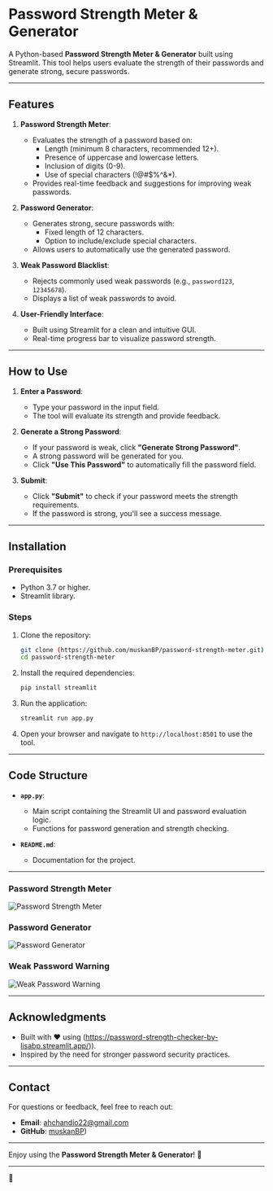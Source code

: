# Password Strength Meter & Generator

A Python-based **Password Strength Meter & Generator** built using Streamlit. This tool helps users evaluate the strength of their passwords and generate strong, secure passwords.

---

## Features

1. **Password Strength Meter**:
   - Evaluates the strength of a password based on:
     - Length (minimum 8 characters, recommended 12+).
     - Presence of uppercase and lowercase letters.
     - Inclusion of digits (0-9).
     - Use of special characters (!@#$%^&*).
   - Provides real-time feedback and suggestions for improving weak passwords.

2. **Password Generator**:
   - Generates strong, secure passwords with:
     - Fixed length of 12 characters.
     - Option to include/exclude special characters.
   - Allows users to automatically use the generated password.

3. **Weak Password Blacklist**:
   - Rejects commonly used weak passwords (e.g., `password123`, `12345678`).
   - Displays a list of weak passwords to avoid.

4. **User-Friendly Interface**:
   - Built using Streamlit for a clean and intuitive GUI.
   - Real-time progress bar to visualize password strength.

---

## How to Use

1. **Enter a Password**:
   - Type your password in the input field.
   - The tool will evaluate its strength and provide feedback.

2. **Generate a Strong Password**:
   - If your password is weak, click **"Generate Strong Password"**.
   - A strong password will be generated for you.
   - Click **"Use This Password"** to automatically fill the password field.

3. **Submit**:
   - Click **"Submit"** to check if your password meets the strength requirements.
   - If the password is strong, you'll see a success message.

---

## Installation

### Prerequisites
- Python 3.7 or higher.
- Streamlit library.

### Steps
1. Clone the repository:
   ```bash
   git clone (https://github.com/muskanBP/password-strength-meter.git)
   cd password-strength-meter
   ```

2. Install the required dependencies:
   ```bash
   pip install streamlit
   ```

3. Run the application:
   ```bash
   streamlit run app.py
   ```

4. Open your browser and navigate to `http://localhost:8501` to use the tool.

---

## Code Structure

- **`app.py`**:
  - Main script containing the Streamlit UI and password evaluation logic.
  - Functions for password generation and strength checking.

- **`README.md`**:
  - Documentation for the project.

---



### Password Strength Meter
![Password Strength Meter](screenshots/strength_meter.png)

### Password Generator
![Password Generator](screenshots/password_generator.png)

### Weak Password Warning
![Weak Password Warning](screenshots/weak_password.png)

---


## Acknowledgments

- Built with ❤️ using (https://password-strength-checker-by-lisabp.streamlit.app/)).
- Inspired by the need for stronger password security practices.

---

## Contact

For questions or feedback, feel free to reach out:

- **Email**: ahchandio22@gmail.com
- **GitHub**: [muskanBP](https://github.com/muskanBP))

---

Enjoy using the **Password Strength Meter & Generator**! 🚀

---

 🚀

